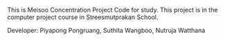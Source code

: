 This is Meisoo Concentration Project Code for study.
This project is in the computer project course in Streesmutprakan School.

Developer: Piyapong Pongruang, Suthita Wangboo, Nutruja Watthana
